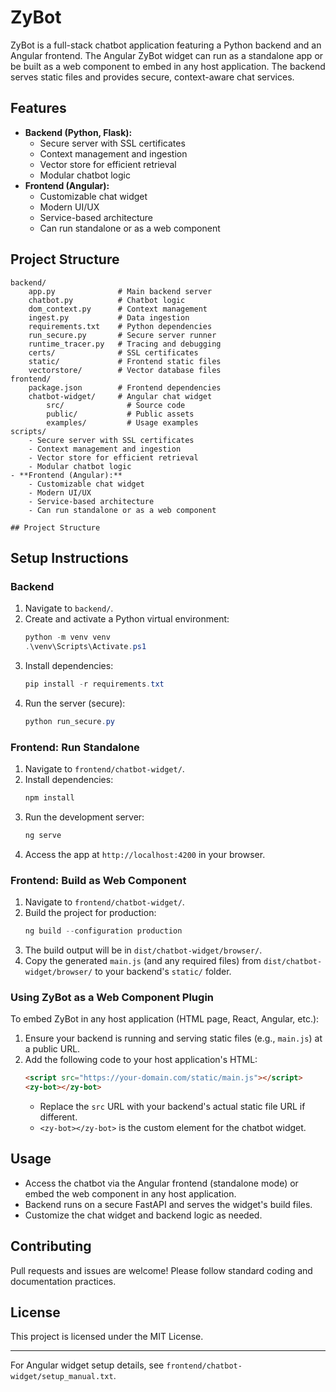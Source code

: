 # ZyBot


ZyBot is a full-stack chatbot application featuring a Python backend and an Angular frontend. The Angular ZyBot widget can run as a standalone app or be built as a web component to embed in any host application. The backend serves static files and provides secure, context-aware chat services.

## Features
- **Backend (Python, Flask):**
	- Secure server with SSL certificates
	- Context management and ingestion
	- Vector store for efficient retrieval
	- Modular chatbot logic
- **Frontend (Angular):**
	- Customizable chat widget
	- Modern UI/UX
	- Service-based architecture
	- Can run standalone or as a web component

## Project Structure
```
backend/
	app.py              # Main backend server
	chatbot.py          # Chatbot logic
	dom_context.py      # Context management
	ingest.py           # Data ingestion
	requirements.txt    # Python dependencies
	run_secure.py       # Secure server runner
	runtime_tracer.py   # Tracing and debugging
	certs/              # SSL certificates
	static/             # Frontend static files
	vectorstore/        # Vector database files
frontend/
	package.json        # Frontend dependencies
	chatbot-widget/     # Angular chat widget
		src/              # Source code
		public/           # Public assets
		examples/         # Usage examples
scripts/
    - Secure server with SSL certificates
    - Context management and ingestion
    - Vector store for efficient retrieval
    - Modular chatbot logic
- **Frontend (Angular):**
    - Customizable chat widget
    - Modern UI/UX
    - Service-based architecture
    - Can run standalone or as a web component

## Project Structure
```

## Setup Instructions

### Backend
1. Navigate to `backend/`.
2. Create and activate a Python virtual environment:
	 ```powershell
	 python -m venv venv
	 .\venv\Scripts\Activate.ps1
	 ```
3. Install dependencies:
	 ```powershell
	 pip install -r requirements.txt
	 ```
4. Run the server (secure):
	 ```powershell
	 python run_secure.py
	 ```


### Frontend: Run Standalone
1. Navigate to `frontend/chatbot-widget/`.
2. Install dependencies:
	```powershell
	npm install
	```
3. Run the development server:
	```powershell
	ng serve
	```
4. Access the app at `http://localhost:4200` in your browser.

### Frontend: Build as Web Component
1. Navigate to `frontend/chatbot-widget/`.
2. Build the project for production:
	```powershell
	ng build --configuration production
	```
3. The build output will be in `dist/chatbot-widget/browser/`.
4. Copy the generated `main.js` (and any required files) from `dist/chatbot-widget/browser/` to your backend's `static/` folder.

### Using ZyBot as a Web Component Plugin
To embed ZyBot in any host application (HTML page, React, Angular, etc.):

1. Ensure your backend is running and serving static files (e.g., `main.js`) at a public URL.
2. Add the following code to your host application's HTML:
	```html
	<script src="https://your-domain.com/static/main.js"></script>
	<zy-bot></zy-bot>
	```
	- Replace the `src` URL with your backend's actual static file URL if different.
	- `<zy-bot></zy-bot>` is the custom element for the chatbot widget.


## Usage
- Access the chatbot via the Angular frontend (standalone mode) or embed the web component in any host application.
- Backend runs on a secure FastAPI and serves the widget's build files.
- Customize the chat widget and backend logic as needed.


## Contributing
Pull requests and issues are welcome! Please follow standard coding and documentation practices.


## License
This project is licensed under the MIT License.

---

For Angular widget setup details, see `frontend/chatbot-widget/setup_manual.txt`.
